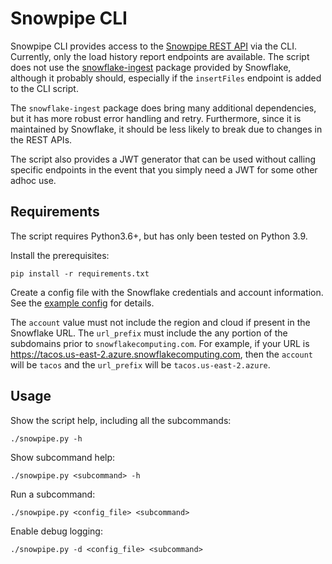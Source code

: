# Snowpipe CLI

Snowpipe CLI provides access to
the [Snowpipe REST API](https://docs.snowflake.com/en/user-guide/data-load-snowpipe-rest-apis.html) via the CLI.
Currently, only the load history report endpoints are available. The script does not use
the [snowflake-ingest](https://pypi.org/project/snowflake-ingest/)
package provided by Snowflake, although it probably should, especially if the `insertFiles` endpoint is added to the CLI
script.

The `snowflake-ingest` package does bring many additional dependencies, but it has more robust error handling and retry.
Furthermore, since it is maintained by Snowflake, it should be less likely to break due to changes in the REST APIs.

The script also provides a JWT generator that can be used without calling specific endpoints in the event that you
simply need a JWT for some other adhoc use.


## Requirements

The script requires Python3.6+, but has only been tested on Python 3.9.

Install the prerequisites:

```shell
pip install -r requirements.txt
```

Create a config file with the Snowflake credentials and account information. See
the [example config](example-config.yaml) for details. 

The `account` value must not include the region and cloud if
present in the Snowflake URL. The `url_prefix` must include the any portion of the subdomains prior
to `snowflakecomputing.com`. For example, if your URL is https://tacos.us-east-2.azure.snowflakecomputing.com, then
the `account` will be `tacos` and the `url_prefix` will be `tacos.us-east-2.azure`.


## Usage

Show the script help, including all the subcommands:

```shell
./snowpipe.py -h
```

Show subcommand help:

```shell
./snowpipe.py <subcommand> -h
```

Run a subcommand:

```shell
./snowpipe.py <config_file> <subcommand>
```

Enable debug logging:

```shell
./snowpipe.py -d <config_file> <subcommand>
```
